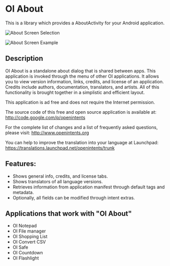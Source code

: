 # OI About

This is a library which provides a AboutActivity for your Android application.

![About Screen Selection](https://raw.github.com/johnjohndoe/aboutapp/master/gfx/about-selection.png "About Screen Selection")

![About Screen Example](https://raw.github.com/johnjohndoe/aboutapp/master/gfx/about-screen-example.png "About Screen Example")

## Description

OI About is a standalone about dialog that is shared between apps.
This application is invoked through the menu of other OI applications.
It allows you to view version information, links, credits, and license of an application.
Credits include authors, documentation, translators, and artists.
All of this functionality is brought together in a simplistic and efficient layout.

This application is ad free and does not require the Internet permission.

The source code of this free and open source application is available at:
http://code.google.com/p/openintents

For the complete list of changes and a list of frequently asked questions, please visit:
http://www.openintents.org

You can help to improve the translation into your language at Launchpad:
https://translations.launchpad.net/openintents/trunk

## Features:

* Shows general info, credits, and license tabs.
* Shows translators of all language versions.
* Retrieves information from application manifest through default tags and metadata.
* Optionally, all fields can be modified through intent extras.

## Applications that work with "OI About"

* OI Notepad
* OI File manager
* OI Shopping List
* OI Convert CSV
* OI Safe
* OI Countdown
* OI Flashlight
